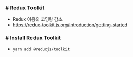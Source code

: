 ### # Redux Toolkit
 - Redux 이용의 코딩량 감소.
 - https://redux-toolkit.js.org/introduction/getting-started

### # Install Redux Toolkit
 - ```yarn add @reduxjs/toolkit```

